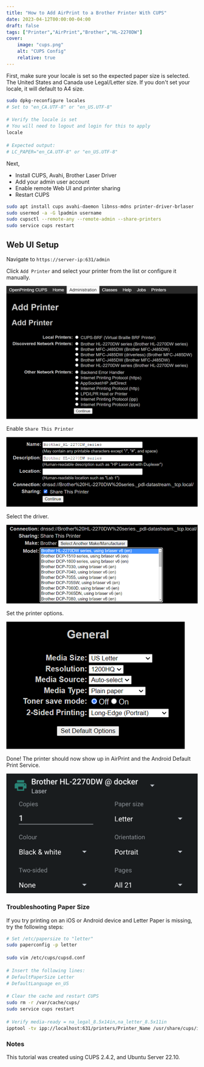 ```yaml
---
title: "How to Add AirPrint to a Brother Printer With CUPS"
date: 2023-04-12T00:00:00-04:00
draft: false
tags: ["Printer","AirPrint","Brother","HL-2270DW"]
cover:
    image: "cups.png"
    alt: "CUPS Config"
    relative: true
---
```


First, make sure your locale is set so the expected paper size is selected. The United States and Canada use Legal/Letter size. If you don't set your locale, it will default to A4 size.

``` bash
sudo dpkg-reconfigure locales
# Set to "en_CA.UTF-8" or "en_US.UTF-8"

# Verify the locale is set
# You will need to logout and login for this to apply
locale

# Expected output:
# LC_PAPER="en_CA.UTF-8" or "en_US.UTF-8"
```

Next,
- Install CUPS, Avahi, Brother Laser Driver
- Add your admin user account
- Enable remote Web UI and printer sharing
- Restart CUPS

``` bash
sudo apt install cups avahi-daemon libnss-mdns printer-driver-brlaser 
sudo usermod -a -G lpadmin username
sudo cupsctl --remote-any --remote-admin --share-printers
sudo service cups restart
```

## Web UI Setup

Navigate to `https://server-ip:631/admin`

Click `Add Printer` and select your printer from the list or configure it manually.

![](conf1.png)

Enable `Share This Printer`

![](conf2.png)

Select the driver.

![](conf3.png)

Set the printer options.

![](conf-defaults.png)

Done! The printer should now show up in AirPrint and the Android Default Print Service.

![](android.png)

### Troubleshooting Paper Size

If you try printing on an iOS or Android device and Letter Paper is missing, try the following steps:

``` bash
# Set /etc/papersize to "letter"
sudo paperconfig -p letter

sudo vim /etc/cups/cupsd.conf

# Insert the following lines:
# DefaultPaperSize Letter
# DefaultLanguage en_US

# Clear the cache and restart CUPS
sudo rm -r /var/cache/cups/
sudo service cups restart

# Verify media-ready = na_legal_8.5x14in,na_letter_8.5x11in
ipptool -tv ipp://localhost:631/printers/Printer_Name /usr/share/cups/ipptool/get-printer-attributes.test | grep media-ready
```

### Notes

This tutorial was created using CUPS 2.4.2, and Ubuntu Server 22.10.

